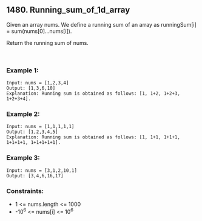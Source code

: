 ## 1480. Running_sum_of_1d_array

Given an array nums. We define a running sum of an array as runningSum[i] = sum(nums[0]…nums[i]).

Return the running sum of nums.


<br>

### Example 1:

```
Input: nums = [1,2,3,4]
Output: [1,3,6,10]
Explanation: Running sum is obtained as follows: [1, 1+2, 1+2+3, 1+2+3+4].
```

### Example 2:

```
Input: nums = [1,1,1,1,1]
Output: [1,2,3,4,5]
Explanation: Running sum is obtained as follows: [1, 1+1, 1+1+1, 1+1+1+1, 1+1+1+1+1].
```

### Example 3:

```
Input: nums = [3,1,2,10,1]
Output: [3,4,6,16,17]
```

### Constraints:

- 1 <= nums.length <= 1000
- -10<sup>6</sup> <= nums[i] <= 10<sup>6</sup>